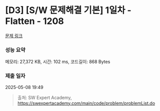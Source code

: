 # [D3] [S/W 문제해결 기본] 1일차 - Flatten - 1208 

[문제 링크](https://swexpertacademy.com/main/code/problem/problemDetail.do?contestProbId=AV139KOaABgCFAYh) 

### 성능 요약

메모리: 27,372 KB, 시간: 102 ms, 코드길이: 868 Bytes

### 제출 일자

2025-05-08 19:49



> 출처: SW Expert Academy, https://swexpertacademy.com/main/code/problem/problemList.do